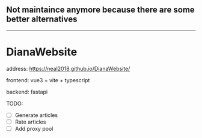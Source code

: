 ## Not maintaince anymore because there are some better alternatives


---

# DianaWebsite 

address:  https://neal2018.github.io/DianaWebsite/

frontend: vue3 + vite + typescript

backend: fastapi

TODO:

- [ ] Generate articles
- [ ] Rate articles
- [ ] Add proxy pool
